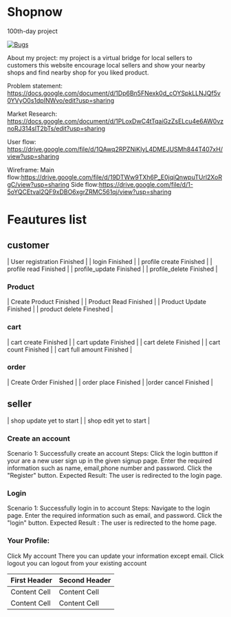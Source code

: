 # Shopnow
 100th-day project
 
 [![Bugs](https://sonarcloud.io/api/project_badges/measure?project=fssa-batch3_sasikumar.saminathan__web_project&metric=bugs)](https://sonarcloud.io/summary/new_code?id=fssa-batch3_sasikumar.saminathan__web_project)


About my project:
my project is a virtual bridge for local sellers to customers this website encourage local sellers and show your nearby shops and find nearby shop for you liked product.


Problem statement: https://docs.google.com/document/d/1Dp6Bn5FNexk0d_cOYSpkLLNJQf5v0YVyO0s1dpINWvo/edit?usp=sharing

Market Research: https://docs.google.com/document/d/1PLoxDwC4tTqaiGzZsELcu4e6AW0vznoRJ314slT2bTs/edit?usp=sharing

User flow: https://drive.google.com/file/d/1QAwq2RPZNiKIyL4DMEJUSMh844T407xH/view?usp=sharing

Wireframe:
  Main flow:https://drive.google.com/file/d/19DTWw9TXh6P_E0jqiQnwpuTUrl2XoRgC/view?usp=sharing
  Side flow:https://drive.google.com/file/d/1-5oYQCEtval2QF9xDBO6xgrZRMC561qj/view?usp=sharing
  
  
# Feautures list

## customer

| User registration   Finished |
| login               Finished |
| profile create      Finished |
| profile read        Finished |
| profile_update      Finished |
| profile_delete      Finished |

### Product
| Create Product      Finished |
| Product Read        Finished |
| Product Update      Finished |
| product delete      Fineshed |

### cart
| cart create         Finished |
| cart update         Finished |
| cart delete         Finished |
| cart count          Finished |
| cart full amount    Finished |

### order
| Create Order        Finished | 
| order place         Finished |
|order cancel         Finished |

## seller

| shop update         yet to start |
| shop edit           yet to start |









  
### Create an account

Scenario 1: Successfully create an account Steps: Click the login buttton if your are a new user sign up in the given signup page. Enter the required information such as name, email,phone number and password. Click the "Register" button. Expected Result: The user is redirected to the login page.

### Login

Scenario 1: Successfully login in to account Steps: Navigate to the login page. Enter the required information such as email, and password. Click the "login" button. Expected Result : The user is redirected to the home page.

### Your Profile: 
Click My account There you can update your information except email. Click logout you can logout from your existing account

| First Header  | Second Header |
| ------------- | ------------- |
| Content Cell  | Content Cell  |
| Content Cell  | Content Cell  |
